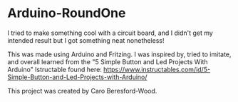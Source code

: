 # Arduino-RoundOne
I tried to make something cool with a circuit board, and I didn't get my intended result but I got something neat nonetheless!

This was made using Arduino and Fritzing. I was inspired by, tried to imitate, and overall learned from the "5 Simple Button and Led Projects With Arduino" Istructable found here: https://www.instructables.com/id/5-Simple-Button-and-Led-Projects-with-Arduino/

This project was created by Caro Beresford-Wood.
